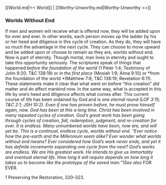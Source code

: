 [[World.md|<< World]]  |  [[Worthy-Unworthy.md|Worthy-Unworthy >>]]

### Worlds Without End
If men and women will receive what is offered now, they will be added upon for ever and ever. In other words, each person moves up the ladder by his or her heed and diligence in this cycle of creation. As they do, they will have so much the advantage in the next cycle. They can choose to move upward and be added upon or choose to remain as they are, worlds without end. Now is part of eternity. Though mortal, man lives in eternity and ought to take this opportunity seriously. The scriptures speak of things that happened *before the foundation of the world* (1 Peter 1:4; Testimony of John 9:20; T&C 138:19) or *in the first place* (Mosiah 1:9; Alma 9:10) or *from the foundation of the world *(Matthew 7:8; T&C 138:19; Revelation 6:11). These statements make it clear that what went on before “this creation” *did* matter and *do* affect mankind now. In the same way, what is accepted in this life by one’s heed and diligence affects what comes after. This current course of life has been ordained by God and is *one eternal round *(LOF 3:15; T&C 2:1; JSH 10:2). Even if one has proven before, he must prove himself again, now. God has been at this a long time. Christ has been involved in many repeated cycles of creation. God’s great work has been going through cycles of creation, fall, redemption, judgment, and re-creation for ever. It is endless. Many unnumbered worlds have been, now are, and will yet be. This is a continual, endless cycle, worlds without end. “Ever notice how the pre-earth and the Millennium seem alike? Ever wonder what *worlds without end* means? Ever considered how God’s work *never ends*, and yet it has definite increments separating one cycle from the next? God’s works are endless. We are His greatest work. He intends to give us immortality and eventual eternal life. How long it will require depends on how long it takes us to become like the prototype of the saved man.”1*See also* FOR EVER.



1 Preserving the Restoration, 320–323.